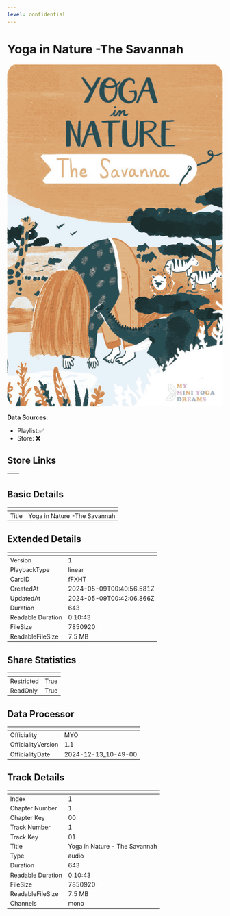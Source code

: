 ```yaml
---
level: confidential
---
```

# Yoga in Nature -The Savannah

![card_[fFXHT].png](../../img/cards/card_[fFXHT].png)

**Data Sources**: 

- Playlist:✅
- Store: ❌


## Store Links

| <!-- --> | <!-- --> |
| - | - |


## Basic Details

| <!-- --> | <!-- --> |
| - | - |
| Title | Yoga in Nature -The Savannah |


## Extended Details

| <!-- --> | <!-- --> |
| - | - |
| Version | 1 |
| PlaybackType | linear |
| CardID | fFXHT |
| CreatedAt | 2024-05-09T00:40:56.581Z |
| UpdatedAt | 2024-05-09T00:42:06.866Z |
| Duration | 643 |
| Readable Duration | 0:10:43 |
| FileSize | 7850920 |
| ReadableFileSize | 7.5 MB |


## Share Statistics

| <!-- --> | <!-- --> |
| - | - |
| Restricted | True |
| ReadOnly | True |


## Data Processor

| <!-- --> | <!-- --> |
| - | - |
| Officiality | MYO
| OfficialityVersion | 1.1
| OfficialityDate | 2024-12-13_10-49-00


## Track Details

| <!-- --> | <!-- --> |
| - | - |
| Index | 1 |
| Chapter Number | 1 |
| Chapter Key | 00 |
| Track Number | 1 |
| Track Key | 01 |
| Title | Yoga in Nature - The Savannah |
| Type | audio |
| Duration | 643 |
| Readable Duration | 0:10:43 |
| FileSize | 7850920 |
| ReadableFileSize | 7.5 MB |
| Channels | mono |

